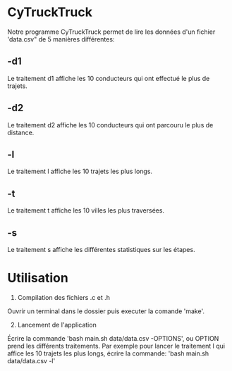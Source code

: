 # CyTruckTruck

Notre programme CyTruckTruck permet de lire les données d'un fichier 'data.csv" de 5 manières différentes:

## -d1

Le traitement d1 affiche les 10 conducteurs qui ont effectué le plus de trajets.

## -d2

Le traitement d2 affiche les 10 conducteurs qui ont parcouru le plus de distance.

## -l

Le traitement l affiche les 10 trajets les plus longs.

## -t

Le traitement t affiche les 10 villes les plus traversées.

## -s

Le traitement s affiche les différentes statistiques sur les étapes.

# Utilisation

1. Compilation des fichiers .c et .h

Ouvrir un terminal dans le dossier puis executer la comande 'make'.

2. Lancement de l'application

Écrire la commande 'bash main.sh data/data.csv -OPTIONS', ou OPTION prend les différents traitements.
Par exemple pour lancer le traitement l qui affice les 10 trajets les plus longs, écrire la commande:
'bash main.sh data/data.csv -l'
